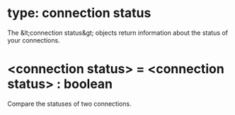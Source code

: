 # type: connection status

The &amp;lt;connection status&amp;gt; objects return information about the status of your connections.

# &lt;connection status&gt; = &lt;connection status&gt; : boolean

Compare the statuses of two connections.
